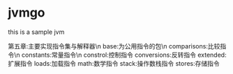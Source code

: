 # jvmgo
this is a sample jvm

第五章:主要实现指令集与解释器\n
   base:为公用指令的包\n
   comparisons:比较指令\n
   constants:常量指令\n
   constrol:控制指令
   conversions:反转指令
   extended:扩展指令
   loads:加载指令
   math:数学指令
   stack:操作数栈指令
   stores:存储指令
